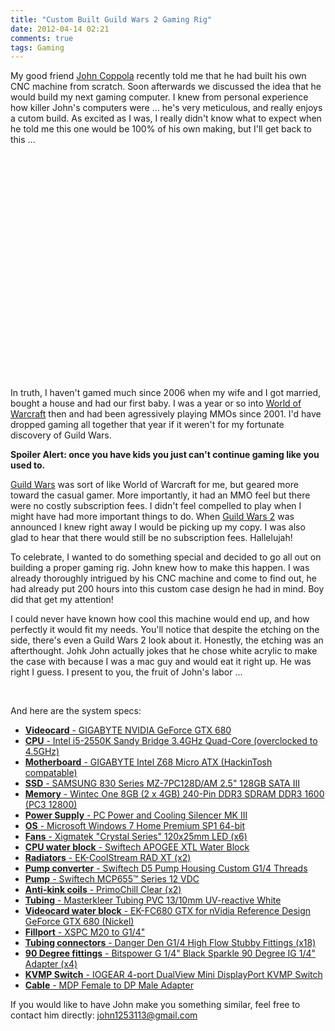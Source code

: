 ```yaml
---
title: "Custom Built Guild Wars 2 Gaming Rig"
date: 2012-04-14 02:21
comments: true
tags: Gaming
---
```


My good friend [John Coppola](mailto:john1253113@gmail.com) recently told me that he had built his own CNC machine from scratch. Soon afterwards we discussed the idea that he would build my next gaming computer. I knew from personal experience how killer John's computers were ... he's very meticulous, and really enjoys a cutom build. As excited as I was, I really didn't know what to expect when he told me this one would be 100% of his own making, but I'll get back to this ...

<div class="video-container">
  <object width="640" height="360">
    <param name="movie" value="http://www.youtube.com/v/HszCWPcsnFA?version=3&amp;hl=zh_TW">
    <param name="allowFullScreen" value="true">
    <param name="allowscriptaccess" value="always">
    <embed src="http://www.youtube.com/v/HszCWPcsnFA?version=3&amp;hl=zh_TW" type="application/x-shockwave-flash" width="640" height="360" allowscriptaccess="always" allowfullscreen="true" style="display: block !important; ">
    </object>
</div>

In truth, I haven't gamed much since 2006 when my wife and I got married, bought a house and had our first baby. I was a year or so into [World of Warcraft](http://us.battle.net/wow/en/) then and had been agressively playing MMOs since 2001. I'd have dropped gaming all together that year if it weren't for my fortunate discovery of Guild Wars.

**Spoiler Alert: once you have kids you just can't continue gaming like you used to.**

[Guild Wars](http://guildwars.com/) was sort of like World of Warcraft for me, but geared more toward the casual gamer. More importantly, it had an MMO feel but there were no costly subscription fees. I didn't feel compelled to play when I might have had more important things to do. When [Guild Wars 2](http://www.guildwars2.com/en/) was announced I knew right away I would be picking up my copy. I was also glad to hear that there would still be no subscription fees. Hallelujah!

To celebrate, I wanted to do something special and decided to go all out on building a proper gaming rig. John knew how to make this happen. I was already thoroughly intrigued by his CNC machine and come to find out, he had already put 200 hours into this custom case design he had in mind. Boy did that get my attention!

I could never have known how cool this machine would end up, and how perfectly it would fit my needs. You'll notice that despite the etching on the side, there's even a Guild Wars 2 look about it. Honestly, the etching was an afterthought. Johk John actually jokes that he chose white acrylic to make the case with because I was a mac guy and would eat it right up. He was right I guess. I present to you, the fruit of John's labor ...

<a class="fancybox" rel="group" href="/images/computer/large/Computer-01.png"><img src="/images/computer/thumbs/Computer-01.png" alt="" /></a>
<a class="fancybox" rel="group" href="/images/computer/large/Computer-02.png"><img src="/images/computer/thumbs/Computer-02.png" alt="" /></a>
<a class="fancybox" rel="group" href="/images/computer/large/Computer-04.png"><img src="/images/computer/thumbs/Computer-04.png" alt="" /></a>
<a class="fancybox" rel="group" href="/images/computer/large/Computer-05.png"><img src="/images/computer/thumbs/Computer-05.png" alt="" /></a>
<a class="fancybox" rel="group" href="/images/computer/large/Computer-06.png"><img src="/images/computer/thumbs/Computer-06.png" alt="" /></a>
<a class="fancybox" rel="group" href="/images/computer/large/Computer-08.png"><img src="/images/computer/thumbs/Computer-08.png" alt="" /></a>
<a class="fancybox" rel="group" href="/images/computer/large/Computer-09.png"><img src="/images/computer/thumbs/Computer-09.png" alt="" /></a>
<a class="fancybox" rel="group" href="/images/computer/large/Computer-10.png"><img src="/images/computer/thumbs/Computer-10.png" alt="" /></a>
<a class="fancybox" rel="group" href="/images/computer/large/Computer-11.png"><img src="/images/computer/thumbs/Computer-11.png" alt="" /></a>
<a class="fancybox" rel="group" href="/images/computer/large/Computer-13.png"><img src="/images/computer/thumbs/Computer-13.png" alt="" /></a>
<a class="fancybox" rel="group" href="/images/computer/large/Computer-14.png"><img src="/images/computer/thumbs/Computer-14.png" alt="" /></a>
<a class="fancybox" rel="group" href="/images/computer/large/Computer-15.png"><img src="/images/computer/thumbs/Computer-15.png" alt="" /></a>
<a class="fancybox" rel="group" href="/images/computer/large/Computer-17.png"><img src="/images/computer/thumbs/Computer-17.png" alt="" /></a>
<a class="fancybox" rel="group" href="/images/computer/large/Computer-18.png"><img src="/images/computer/thumbs/Computer-18.png" alt="" /></a>
<a class="fancybox" rel="group" href="/images/computer/large/Computer-20.png"><img src="/images/computer/thumbs/Computer-20.png" alt="" /></a>
<a class="fancybox" rel="group" href="/images/computer/large/Computer-21.png"><img src="/images/computer/thumbs/Computer-21.png" alt="" /></a>
<a class="fancybox" rel="group" href="/images/computer/large/Computer-22.png"><img src="/images/computer/thumbs/Computer-22.png" alt="" /></a>
<a class="fancybox" rel="group" href="/images/computer/large/Computer-24.png"><img src="/images/computer/thumbs/Computer-24.png" alt="" /></a>
<a class="fancybox" rel="group" href="/images/computer/large/Computer-26.png"><img src="/images/computer/thumbs/Computer-26.png" alt="" /></a>
<a class="fancybox" rel="group" href="/images/computer/large/Computer-27.png"><img src="/images/computer/thumbs/Computer-27.png" alt="" /></a>
<a class="fancybox" rel="group" href="/images/computer/large/Computer-28.png"><img src="/images/computer/thumbs/Computer-28.png" alt="" /></a>
<a class="fancybox" rel="group" href="/images/computer/large/Computer-29.png"><img src="/images/computer/thumbs/Computer-29.png" alt="" /></a>
<a class="fancybox" rel="group" href="/images/computer/large/Computer-30.png"><img src="/images/computer/thumbs/Computer-30.png" alt="" /></a>
<a class="fancybox" rel="group" href="/images/computer/large/Computer-32.png"><img src="/images/computer/thumbs/Computer-32.png" alt="" /></a>
<a class="fancybox" rel="group" href="/images/computer/large/Computer-33.png"><img src="/images/computer/thumbs/Computer-33.png" alt="" /></a>
<a class="fancybox" rel="group" href="/images/computer/large/Computer-34.png"><img src="/images/computer/thumbs/Computer-34.png" alt="" /></a>
<a class="fancybox" rel="group" href="/images/computer/large/Computer-36.png"><img src="/images/computer/thumbs/Computer-36.png" alt="" /></a>
<a class="fancybox" rel="group" href="/images/computer/large/Computer-37.png"><img src="/images/computer/thumbs/Computer-37.png" alt="" /></a>
<a class="fancybox" rel="group" href="/images/computer/large/Computer-40.png"><img src="/images/computer/thumbs/Computer-40.png" alt="" /></a>
<a class="fancybox" rel="group" href="/images/computer/large/Computer-41.png"><img src="/images/computer/thumbs/Computer-41.png" alt="" /></a>
<a class="fancybox" rel="group" href="/images/computer/large/Computer-42.png"><img src="/images/computer/thumbs/Computer-42.png" alt="" /></a>

And here are the system specs:

* [**Videocard** - GIGABYTE NVIDIA GeForce GTX 680](http://www.newegg.com/Product/Product.aspx?Item=N82E16814125421)
* [**CPU** - Intel i5-2550K Sandy Bridge 3.4GHz Quad-Core (overclocked to 4.5GHz)](http://www.newegg.com/Product/Product.aspx?Item=N82E16819115230)
* [**Motherboard** - GIGABYTE Intel Z68 Micro ATX (HackinTosh compatable)](http://www.newegg.com/Product/Product.aspx?Item=N82E16813128495)
* [**SSD** - SAMSUNG 830 Series MZ-7PC128D/AM 2.5" 128GB SATA III](http://www.newegg.com/Product/Product.aspx?Item=N82E16820147134)
* [**Memory** - Wintec One 8GB (2 x 4GB) 240-Pin DDR3 SDRAM DDR3 1600 (PC3 12800)](http://www.newegg.com/Product/Product.aspx?Item=N82E16820161452)
* [**Power Supply** - PC Power and Cooling Silencer MK III](http://www.newegg.com/Product/Product.aspx?Item=N82E16817703036)
* [**OS** - Microsoft Windows 7 Home Premium SP1 64-bit](http://www.newegg.com/Product/Product.aspx?Item=N82E16832116986)
* [**Fans** - Xigmatek "Crystal Series" 120x25mm LED (x6)](http://www.performance-pcs.com/catalog/index.php?main_page=product_info&cPath=36_69_1060&products_id=27385)
* [**CPU water block** - Swiftech APOGEE XTL Water Block](http://www.performance-pcs.com/catalog/index.php?main_page=product_info&cPath=59_971_498_493&products_id=31146)
* [**Radiators** - EK-CoolStream RAD XT (x2)](http://www.performance-pcs.com/catalog/index.php?main_page=product_info&cPath=59_457_667_668&products_id=26776)
* [**Pump converter** - Swiftech D5 Pump Housing Custom G1/4 Threads](http://www.performance-pcs.com/catalog/index.php?main_page=product_info&products_id=29204)
* [**Pump** - Swiftech MCP655™ Series 12 VDC](http://www.performance-pcs.com/catalog/index.php?main_page=product_info&products_id=28303)
* [**Anti-kink coils** - PrimoChill Clear (x2)](http://www.performance-pcs.com/catalog/index.php?main_page=product_info&products_id=22838:93d0ea543e48c8d289f8d4776e034769)
* [**Tubing** - Masterkleer Tubing PVC 13/10mm UV-reactive White](http://www.performance-pcs.com/catalog/index.php?main_page=product_info&cPath=59_413_992_974&products_id=30313)
* [**Videocard water block** - EK-FC680 GTX for nVidia Reference Design GeForce GTX 680 (Nickel)](http://www.performance-pcs.com/catalog/index.php?main_page=product_info&cPath=59_971_240_579&products_id=33725)
* [**Fillport** - XSPC M20 to G1/4"](http://www.performance-pcs.com/catalog/index.php?main_page=product_info&products_id=33562)
* [**Tubing connectors** - Danger Den G1/4 High Flow Stubby Fittings (x18)](http://www.performance-pcs.com/catalog/index.php?main_page=product_info&products_id=21501)
* [**90 Degree fittings** - Bitspower G 1/4" Black Sparkle 90 Degree IG 1/4" Adapter (x4)](http://www.performance-pcs.com/catalog/index.php?main_page=product_info&cPath=59_346_393_620&products_id=24758)
* [**KVMP Switch** - IOGEAR 4-port DualView Mini DisplayPort KVMP Switch](http://www.iogear.com/press/presskit/ces2012/GCS1924/GCS1924_Datasheet.pdf)
* [**Cable** - MDP Female to DP Male Adapter](http://estore.circuitassembly.com/products/Mini-Displayport-Female-to-Displayport-Male-Adapter-Cable.html)

If you would like to have John make you something similar, feel free to contact him directly: [john1253113@gmail.com](mailto:john1253113@gmail.com)

